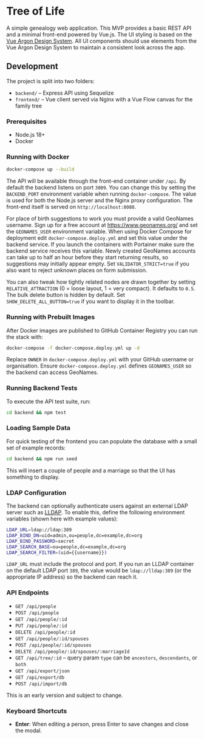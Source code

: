 # Tree of Life

A simple genealogy web application. This MVP provides a basic REST API and a minimal front-end powered by Vue.js. The UI styling is based on the [Vue Argon Design System](https://www.creative-tim.com/product/vue-argon-design-system?affiliate_id=116187).
All UI components should use elements from the Vue Argon Design System to maintain a consistent look across the app.


## Development

The project is split into two folders:

- `backend/` – Express API using Sequelize
- `frontend/` – Vue client served via Nginx with a Vue Flow canvas for the family tree

### Prerequisites

- Node.js 18+
- Docker

### Running with Docker

```bash
docker-compose up --build
```

The API will be available through the front-end container under `/api`. By default
the backend listens on port `3009`. You can change this by setting the
`BACKEND_PORT` environment variable when running `docker-compose`. The value is
used for both the Node.js server and the Nginx proxy configuration. The front-end itself is served on
`http://localhost:8080`.

For place of birth suggestions to work you must provide a valid
GeoNames username. Sign up for a free account at
<https://www.geonames.org/> and set the `GEONAMES_USER` environment
variable. When using Docker Compose for deployment edit
`docker-compose.deploy.yml` and set this value under the backend
service. If you launch the containers with Portainer make sure the
backend service receives this variable. Newly created GeoNames
accounts can take up to half an hour before they start returning
results, so suggestions may initially appear empty. Set
`VALIDATOR_STRICT=true` if you also want to reject unknown places on
form submission.

You can also tweak how tightly related nodes are drawn together by setting
`RELATIVE_ATTRACTION` (0 = loose layout, 1 = very compact). It defaults to `0.5`.
The bulk delete button is hidden by default. Set `SHOW_DELETE_ALL_BUTTON=true`
if you want to display it in the toolbar.

### Running with Prebuilt Images

After Docker images are published to GitHub Container Registry you can run the stack with:

```bash
docker-compose -f docker-compose.deploy.yml up -d
```

Replace `OWNER` in `docker-compose.deploy.yml` with your GitHub username or organisation.
Ensure `docker-compose.deploy.yml` defines `GEONAMES_USER` so the backend can access GeoNames.

### Running Backend Tests

To execute the API test suite, run:

```bash
cd backend && npm test
```

### Loading Sample Data

For quick testing of the frontend you can populate the database with a small set
of example records:

```bash
cd backend && npm run seed
```

This will insert a couple of people and a marriage so that the UI has something
to display.

### LDAP Configuration

The backend can optionally authenticate users against an external LDAP server
such as [LLDAP](https://github.com/lldap/lldap). To enable this, define the
following environment variables (shown here with example values):

```bash
LDAP_URL=ldap://ldap:389
LDAP_BIND_DN=uid=admin,ou=people,dc=example,dc=org
LDAP_BIND_PASSWORD=secret
LDAP_SEARCH_BASE=ou=people,dc=example,dc=org
LDAP_SEARCH_FILTER=(uid={{username}})
```

`LDAP_URL` must include the protocol and port. If you run an LLDAP container on
the default LDAP port `389`, the value would be `ldap://lldap:389` (or the
appropriate IP address) so the backend can reach it.

### API Endpoints

- `GET /api/people`
- `POST /api/people`
- `GET /api/people/:id`
- `PUT /api/people/:id`
- `DELETE /api/people/:id`
- `GET /api/people/:id/spouses`
- `POST /api/people/:id/spouses`
- `DELETE /api/people/:id/spouses/:marriageId`
- `GET /api/tree/:id` – query param `type` can be `ancestors`, `descendants`, or `both`
- `GET /api/export/json`
- `GET /api/export/db`
- `POST /api/import/db`

This is an early version and subject to change.

### Keyboard Shortcuts

- **Enter**: When editing a person, press Enter to save changes and close the modal.
